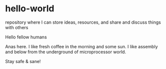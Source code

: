 # hello-world
repository where I can store ideas, resources, and share and discuss things with others

Hello fellow humans

Anas here.  I like fresh coffee in the morning and some sun.  I like assembly and below from the underground of microprocessor world.

Stay safe & sane!
